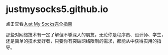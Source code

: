 # justmysocks5.github.io
点击查看[Just My Socks完全指南](justmysocks5.github.io)

那些对网络技术有一定了解但不够深入的朋友，无论你是程序员、设计师、学生，还是简单的技术爱好者，只要你有突破网络限制的需求，都能从中获得实用的指导。
